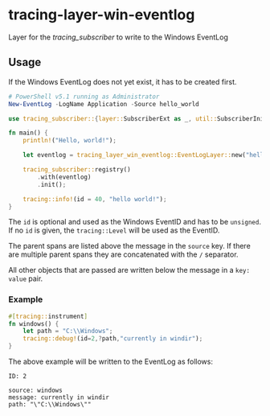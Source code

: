 # tracing-layer-win-eventlog
Layer for the *tracing_subscriber* to write to the Windows EventLog

## Usage

If the Windows EventLog does not yet exist, it has to be created first.
```powershell
# PowerShell v5.1 running as Administrator
New-EventLog -LogName Application -Source hello_world

```

```rust
use tracing_subscriber::{layer::SubscriberExt as _, util::SubscriberInitExt as _};

fn main() {
    println!("Hello, world!");

    let eventlog = tracing_layer_win_eventlog::EventLogLayer::new("hello_world".to_owned());

    tracing_subscriber::registry()
        .with(eventlog)
        .init();

    tracing::info!(id = 40, "hello world!");
}

```

The `id` is optional and used as the Windows EventID and has to be `unsigned`. If no `id` is given, the `tracing::Level` will be used as the EventID.

The parent spans are listed above the message in the `source` key. If there are multiple parent spans they are concatenated with the `/` separator.

All other objects that are passed are written below the message in a `key: value` pair.

### Example

```rust
#[tracing::instrument]
fn windows() {
    let path = "C:\\Windows";
    tracing::debug!(id=2,?path,"currently in windir");
}
```

The above example will be written to the EventLog as follows:
```
ID: 2

source: windows
message: currently in windir
path: "\"C:\\Windows\""

```
